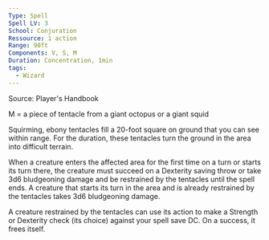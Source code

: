 ```yaml
---
Type: Spell
Spell LV: 3
School: Conjuration
Ressource: 1 action
Range: 90ft
Components: V, S, M
Duration: Concentration, 1min
tags:
  - Wizard
---
```

Source: Player's Handbook

M = a piece of tentacle from a giant octopus or a giant squid

Squirming, ebony tentacles fill a 20-foot square on ground that you can see within range. For the duration, these tentacles turn the ground in the area into difficult terrain.

When a creature enters the affected area for the first time on a turn or starts its turn there, the creature must succeed on a Dexterity saving throw or take 3d6 bludgeoning damage and be restrained by the tentacles until the spell ends. A creature that starts its turn in the area and is already restrained by the tentacles takes 3d6 bludgeoning damage.

A creature restrained by the tentacles can use its action to make a Strength or Dexterity check (its choice) against your spell save DC. On a success, it frees itself.